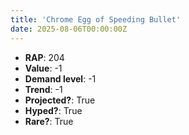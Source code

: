 ```yaml
---
title: 'Chrome Egg of Speeding Bullet'
date: 2025-08-06T00:00:00Z
---
```

- **RAP**: 204
- **Value**: -1
- **Demand level**: -1
- **Trend**: -1
- **Projected?**: True
- **Hyped?**: True
- **Rare?**: True
